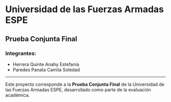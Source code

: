 # Universidad de las Fuerzas Armadas ESPE

## Prueba Conjunta Final

### Integrantes:
- Herrera Quinte Anahy Estefanía
- Paredes Panata Camila Soledad

---

Este proyecto corresponde a la **Prueba Conjunta Final** de la Universidad de las Fuerzas Armadas ESPE, desarrollado como parte de la evaluación académica.

